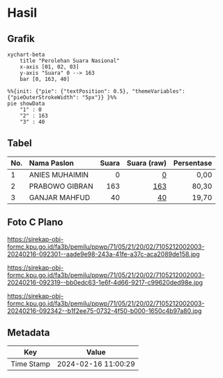 # Hasil

## Grafik

```mermaid
xychart-beta
    title "Perolehan Suara Nasional"
    x-axis [01, 02, 03]
    y-axis "Suara" 0 --> 163
    bar [0, 163, 40]
```

```mermaid
%%{init: {"pie": {"textPosition": 0.5}, "themeVariables": {"pieOuterStrokeWidth": "5px"}} }%%
pie showData
    "1" : 0
    "2" : 163
    "3" : 40
```

## Tabel

| No. | Nama Paslon    | Suara | Suara (raw) | Persentase |
|:--- |:-------------- | -----:| -----------:| ----------:|
| 1   | ANIES MUHAIMIN | 0     | [0][p-1]    | 0,00       |
| 2   | PRABOWO GIBRAN | 163   | [163][p-2]  | 80,30      |
| 3   | GANJAR MAHFUD  | 40    | [40][p-3]   | 19,70      |


[p-1]: https://github.com/gigit-pemilu/pemilu-2024/blob/main/pilpres/hitung-suara/sub/71-sulawesi-utara/sub/05-minahasa-selatan/sub/21-motoling-barat/sub/2002-tondei-satu/sub/003-tps/sub/paslon-1.txt
[p-2]: https://github.com/gigit-pemilu/pemilu-2024/blob/main/pilpres/hitung-suara/sub/71-sulawesi-utara/sub/05-minahasa-selatan/sub/21-motoling-barat/sub/2002-tondei-satu/sub/003-tps/sub/paslon-2.txt
[p-3]: https://github.com/gigit-pemilu/pemilu-2024/blob/main/pilpres/hitung-suara/sub/71-sulawesi-utara/sub/05-minahasa-selatan/sub/21-motoling-barat/sub/2002-tondei-satu/sub/003-tps/sub/paslon-3.txt

## Foto C Plano

https://sirekap-obj-formc.kpu.go.id/fa3b/pemilu/ppwp/71/05/21/20/02/7105212002003-20240216-092301--aade9e98-243a-41fe-a37c-aca2089de158.jpg

https://sirekap-obj-formc.kpu.go.id/fa3b/pemilu/ppwp/71/05/21/20/02/7105212002003-20240216-092319--bb0edc63-1e6f-4d66-9217-c99620ded98e.jpg

https://sirekap-obj-formc.kpu.go.id/fa3b/pemilu/ppwp/71/05/21/20/02/7105212002003-20240216-092342--b1f2ee75-0732-4f50-b000-1650c4b97a80.jpg


## Metadata

| Key        | Value               |
| ---------- | ------------------- |
| Time Stamp | 2024-02-16 11:00:29 |



